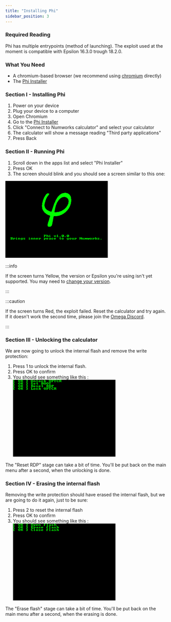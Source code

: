 ```yaml
---
title: "Installing Phi"
sidebar_position: 3
---
```


### Required Reading

Phi has multiple entrypoints (method of launching).
The exploit used at the moment is compatible with Epsilon 16.3.0 trough 18.2.0.

### What You Need

- A chromium-based browser (we recommend using [chromium](https://www.chromium.org/chromium-projects/) directly)
- The [Phi Installer](https://phi.getomega.dev/)

### Section I - Installing Phi

1. Power on your device
2. Plug your device to a computer
3. Open Chromium
4. Go to the [Phi Installer](https://phi.getomega.dev/)
5. Click "Connect to Numworks calculator" and select your calculator
6. The calculator will show a message reading "Third party applications"
7. Press Back

### Section II - Running Phi

1. Scroll down in the apps list and select "Phi Installer"
2. Press OK
3. The screen should blink and you should see a screen similar to this one:

![Phi launch screen](img/phi-launch.png)

:::info

If the screen turns Yellow, the version or Epsilon you're using isn't yet supported. You may need to [change your version](check-version-change-eligibility).

:::

:::caution

If the screen turns Red, the exploit failed. Reset the calculator and try again. If it doesn't work the second time, please join the [Omega Discord](https://discord.gg/X2TWhh9).

:::

### Section III - Unlocking the calculator

We are now going to unlock the internal flash and remove the write protection:

1. Press 1 to unlock the internal flash.
2. Press OK to confirm
3. You should see something like this :
![Phi unlock screen](img/phi-unlock.png)

The "Reset RDP" stage can take a bit of time. You'll be put back on the main menu after a second, when the unlocking is done.

### Section IV - Erasing the internal flash

Removing the write protection should have erased the internal flash, but we are going to do it again, just to be sure:

1. Press 2 to reset the internal flash
2. Press OK to confirm
3. You should see something like this :
![Phi erase screen](img/phi-erase.png)

The "Erase flash" stage can take a bit of time. You'll be put back on the main menu after a second, when the erasing is done.

